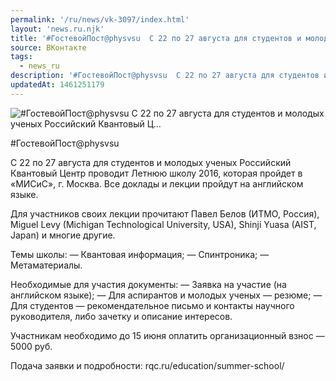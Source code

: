 ```yaml
---
permalink: '/ru/news/vk-3097/index.html'
layout: 'news.ru.njk'
title: '#ГостевойПост@physvsu  С 22 по 27 августа для студентов и молодых ученых Российский Квантовый Ц'
source: ВКонтакте
tags:
  - news_ru
description: '#ГостевойПост@physvsu  С 22 по 27 августа для студентов и молодых ученых Российский Квантовый Ц…'
updatedAt: 1461251179
---
```

![#ГостевойПост@physvsu  С 22 по 27 августа для студентов и молодых ученых Российский Квантовый Ц…](https://sun9-58.userapi.com/impf/c631420/v631420484/29ef5/rF8guiWmSSc.jpg?size=1151x768&quality=96&proxy=1&sign=340501aa3451ffeb4f969c1480237f68&c_uniq_tag=Jqh2hmXEn1VT6a0qip951DJH9GD6cZDkVTc2P9E4H4A&type=album)

#ГостевойПост@physvsu

С 22 по 27 августа для студентов и молодых ученых Российский Квантовый Центр проводит Летнюю школу 2016, которая пройдет в «МИСиС», г. Москва. Все доклады и лекции пройдут на английском языке.

Для участников своих лекции прочитают Павел Белов (ИТМО, Россия), Miguel Levy (Michigan Technological University, USA), Shinji Yuasa (AIST, Japan) и многие другие.

Темы школы:
— Квантовая информация;
— Спинтроника;
— Метаматериалы.

Необходимые для участия документы:
— Заявка на участие (на английском языке);
— Для аспирантов и молодых ученых — резюме;
— Для студентов — рекомендательное письмо и контакты научного руководителя, либо зачетку и описание интересов.

Участникам необходимо до 15 июня оплатить организационный взнос — 5000 руб.

Подача заявки и подробности: rqc.ru/education/summer-school/
